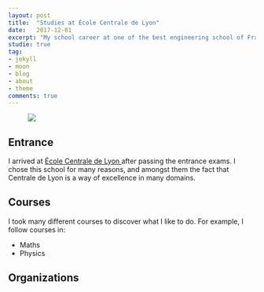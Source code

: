 ```yaml
---
layout: post
title:  "Studies at École Centrale de Lyon"
date:   2017-12-01
excerpt: "My school career at one of the best engineering school of France"
studie: true
tag:
- jekyll 
- moon
- blog
- about
- theme
comments: true
---
```


<figure>
	<img src="{{site}}/img/centrale.jpg">
</figure>

## Entrance

I arrived at <a href="http://www.ec-lyon.fr/"> École Centrale de Lyon </a> after passing the entrance exams. I chose this school for many reasons, and amongst them the fact that Centrale de Lyon is a way of excellence in many domains.

## Courses

I took many different courses to discover what I like to do. For example, I follow courses in:

* Maths
* Physics


## Organizations

